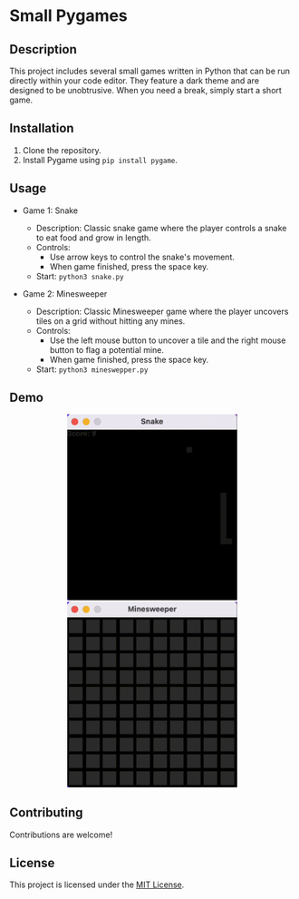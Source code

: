 # Small Pygames

## Description

This project includes several small games written in Python that can be run directly within your code editor. They feature a dark theme and are designed to be unobtrusive. When you need a break, simply start a short game.

## Installation

1. Clone the repository.
2. Install Pygame using `pip install pygame`.

## Usage

- Game 1: Snake
    - Description: Classic snake game where the player controls a snake to eat food and grow in length.
    - Controls: 
        - Use arrow keys to control the snake's movement.
        - When game finished, press the space key.
    - Start: `python3 snake.py`
    
- Game 2: Minesweeper
    - Description: Classic Minesweeper game where the player uncovers tiles on a grid without hitting any mines.
    - Controls: 
        - Use the left mouse button to uncover a tile and the right mouse button to flag a potential mine.
        - When game finished, press the space key.
    - Start: `python3 mineswepper.py`

## Demo

<p align="center">
  <img src="demo/snake.gif" alt="snake" width="300" />
  <img src="demo/mineswepper.gif" alt="mineswepper" width="300" />
</p>


## Contributing

Contributions are welcome!

## License

This project is licensed under the [MIT License](LICENSE).
